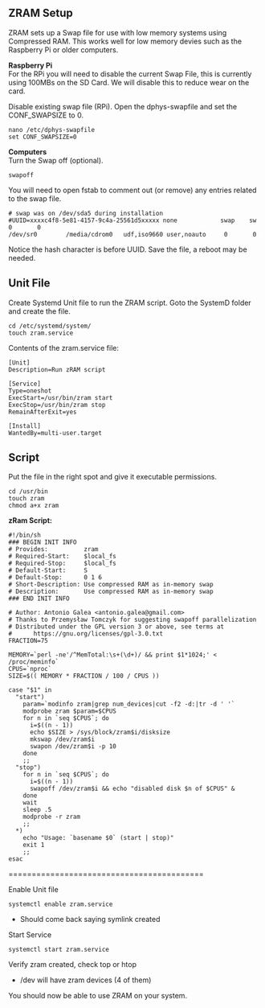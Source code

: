 ## **ZRAM Setup**  
ZRAM sets up a Swap file for use with low memory systems using Compressed RAM. This works well for low memory devies such as the Raspberry Pi or older computers.  

**Raspberry Pi**  
For the RPi you will need to disable the current Swap File, this is currently using 100MBs on the SD Card. We will disable this to reduce wear on the card.

Disable existing swap file (RPi). Open the dphys-swapfile and set the CONF_SWAPSIZE to 0.  
```
nano /etc/dphys-swapfile
set CONF_SWAPSIZE=0
```  

**Computers**  
Turn the Swap off (optional). 
```
swapoff
```  
You will need to open fstab to comment out (or remove) any entries related to the swap file.  
```
# swap was on /dev/sda5 during installation
#UUID=xxxxc4f8-5e81-4157-9c4a-25561d5xxxxx none            swap    sw              0       0
/dev/sr0        /media/cdrom0   udf,iso9660 user,noauto     0       0
```  
Notice the hash character is before UUID. Save the file, a reboot may be needed.  


## Unit File  
Create Systemd Unit file to run the ZRAM script. Goto the SystemD folder and create the file.  

```
cd /etc/systemd/system/
touch zram.service
```  

Contents of the zram.service file:  

```
[Unit]
Description=Run zRAM script

[Service]
Type=oneshot
ExecStart=/usr/bin/zram start
ExecStop=/usr/bin/zram stop
RemainAfterExit=yes

[Install]
WantedBy=multi-user.target
```  

## Script  

Put the file in the right spot and give it executable permissions.  

```
cd /usr/bin
touch zram
chmod a+x zram  
```  

**zRam Script:**  

```
#!/bin/sh
### BEGIN INIT INFO
# Provides:          zram
# Required-Start:    $local_fs
# Required-Stop:     $local_fs
# Default-Start:     S
# Default-Stop:      0 1 6
# Short-Description: Use compressed RAM as in-memory swap
# Description:       Use compressed RAM as in-memory swap
### END INIT INFO

# Author: Antonio Galea <antonio.galea@gmail.com>
# Thanks to Przemysław Tomczyk for suggesting swapoff parallelization
# Distributed under the GPL version 3 or above, see terms at
#      https://gnu.org/licenses/gpl-3.0.txt
FRACTION=75

MEMORY=`perl -ne'/^MemTotal:\s+(\d+)/ && print $1*1024;' < /proc/meminfo`
CPUS=`nproc`
SIZE=$(( MEMORY * FRACTION / 100 / CPUS ))

case "$1" in
  "start")
    param=`modinfo zram|grep num_devices|cut -f2 -d:|tr -d ' '`
    modprobe zram $param=$CPUS
    for n in `seq $CPUS`; do
      i=$((n - 1))
      echo $SIZE > /sys/block/zram$i/disksize
      mkswap /dev/zram$i
      swapon /dev/zram$i -p 10
    done
    ;;
  "stop")
    for n in `seq $CPUS`; do
      i=$((n - 1))
      swapoff /dev/zram$i && echo "disabled disk $n of $CPUS" &
    done
    wait
    sleep .5
    modprobe -r zram
    ;;
  *)
    echo "Usage: `basename $0` (start | stop)"
    exit 1
    ;;
esac
```  

==========================================

Enable Unit file  
```
systemctl enable zram.service
```

- Should come back saying symlink created

Start Service
```
systemctl start zram.service
```

Verify zram created, check top or htop
- /dev will have zram devices (4 of them)

You should now be able to use ZRAM on your system.  
